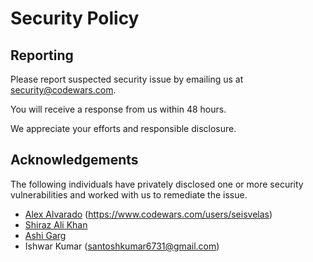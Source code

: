 # Security Policy

## Reporting

Please report suspected security issue by emailing us at security@codewars.com.

You will receive a response from us within 48 hours.

We appreciate your efforts and responsible disclosure.

## Acknowledgements

The following individuals have privately disclosed one or more security vulnerabilities and worked with us to remediate the issue.

- [Alex Alvarado](https://github.com/seisvelas) (<https://www.codewars.com/users/seisvelas>)
- [Shiraz Ali Khan](https://www.linkedin.com/in/shiraz-ali-khan-1ba508180)
- [Ashi Garg](https://www.linkedin.com/in/ashi-garg-13b86b165/)
- Ishwar Kumar (santoshkumar6731@gmail.com)
